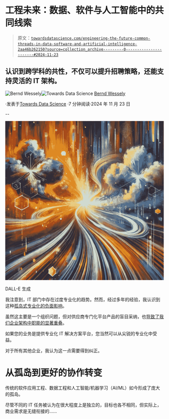 # 工程未来：数据、软件与人工智能中的共同线索

> 原文：[`towardsdatascience.com/engineering-the-future-common-threads-in-data-software-and-artificial-intelligence-2aa46b262150?source=collection_archive---------0-----------------------#2024-11-23`](https://towardsdatascience.com/engineering-the-future-common-threads-in-data-software-and-artificial-intelligence-2aa46b262150?source=collection_archive---------0-----------------------#2024-11-23)

## 认识到跨学科的共性，不仅可以提升招聘策略，还能支持灵活的 IT 架构。

[](https://medium.com/@bernd.wessely?source=post_page---byline--2aa46b262150--------------------------------)![Bernd Wessely](https://medium.com/@bernd.wessely?source=post_page---byline--2aa46b262150--------------------------------)[](https://towardsdatascience.com/?source=post_page---byline--2aa46b262150--------------------------------)![Towards Data Science](https://towardsdatascience.com/?source=post_page---byline--2aa46b262150--------------------------------) [Bernd Wessely](https://medium.com/@bernd.wessely?source=post_page---byline--2aa46b262150--------------------------------)

·发表于[Towards Data Science](https://towardsdatascience.com/?source=post_page---byline--2aa46b262150--------------------------------) ·7 分钟阅读·2024 年 11 月 23 日

--

![](img/ebe3f5cc474209950f9332fc64d2636f.png)

DALL-E 生成

我注意到，IT 部门中存在过度专业化的趋势。然而，经过多年的经验，我认识到这种[孤岛式专业化的负面影响](https://medium.com/towards-data-science/data-architecture-lessons-learned-3589b152a8a6)。

虽然这主要是一个组织问题，但对供应商专门化平台产品的盲目采纳，也[导致了我们企业架构中职能的显著重叠](https://medium.com/towards-data-science/avoid-building-a-data-platform-in-2024-56f0ee95da42)。

如果您的业务是提供专业化 IT 解决方案平台，您当然可以从尖锐的专业化中受益。

对于所有其他企业，我认为这一点需要得到纠正。

# 从孤岛到更好的协作转变

传统的软件应用工程、数据工程和人工智能/机器学习（AI/ML）如今形成了庞大的孤岛。

尽管不同的 IT 任务被认为在很大程度上是独立的，目标也各不相同，但实际上，商业需求是无缝衔接的……

